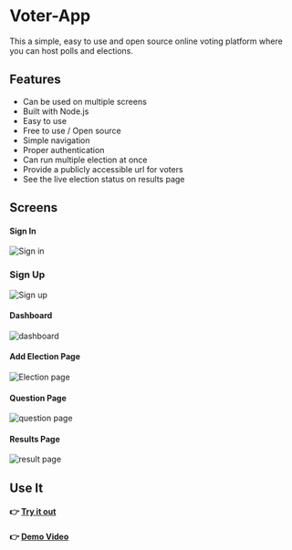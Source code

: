 # Voter-App

This a simple, easy to use and open source online voting platform where you can host polls and elections.

## Features

- Can be used on multiple screens
- Built with Node.js
- Easy to use
- Free to use / Open source
- Simple navigation
- Proper authentication
- Can run multiple election at once
- Provide a publicly accessible url for voters
- See the live election status on results page


## Screens

#### Sign In
![Sign in ](https://user-images.githubusercontent.com/63732758/214088265-d766746f-ca50-40ac-a3bc-e0129b885a97.png)

### Sign Up
![Sign up ](https://user-images.githubusercontent.com/63732758/214088429-756384aa-fe90-4cf9-9d35-5eddb706ccfc.png)

#### Dashboard
![dashboard](https://user-images.githubusercontent.com/63732758/214089606-0156f988-3a0f-43f8-9c55-dadb751263bb.png)

#### Add Election Page
![Election page](https://user-images.githubusercontent.com/63732758/214089665-05b26f72-7817-4b30-a665-a13c8d0fc4a2.png)

#### Question Page
![question page](https://user-images.githubusercontent.com/63732758/214089759-9849ab75-9abe-4e17-9a41-c0a92f9d4019.png)

#### Results Page
![result page](https://user-images.githubusercontent.com/63732758/214089817-b50606cc-1ff0-4d63-aad2-9b7673eb02e4.png)


## Use It

#### 👉 [Try it out](https://voter.onrender.com)

#### 👉 [Demo Video]()
